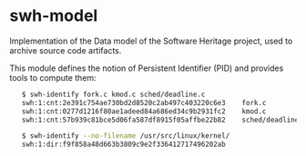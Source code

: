 swh-model
=========

Implementation of the Data model of the Software Heritage project, used to
archive source code artifacts.

This module defines the notion of Persistent Identifier (PID) and provides
tools to compute them:

```sh
   $ swh-identify fork.c kmod.c sched/deadline.c
   swh:1:cnt:2e391c754ae730bd2d8520c2ab497c403220c6e3    fork.c
   swh:1:cnt:0277d1216f80ae1adeed84a686ed34c9b2931fc2    kmod.c
   swh:1:cnt:57b939c81bce5d06fa587df8915f05affbe22b82    sched/deadline.c

   $ swh-identify --no-filename /usr/src/linux/kernel/
   swh:1:dir:f9f858a48d663b3809c9e2f336412717496202ab
```
